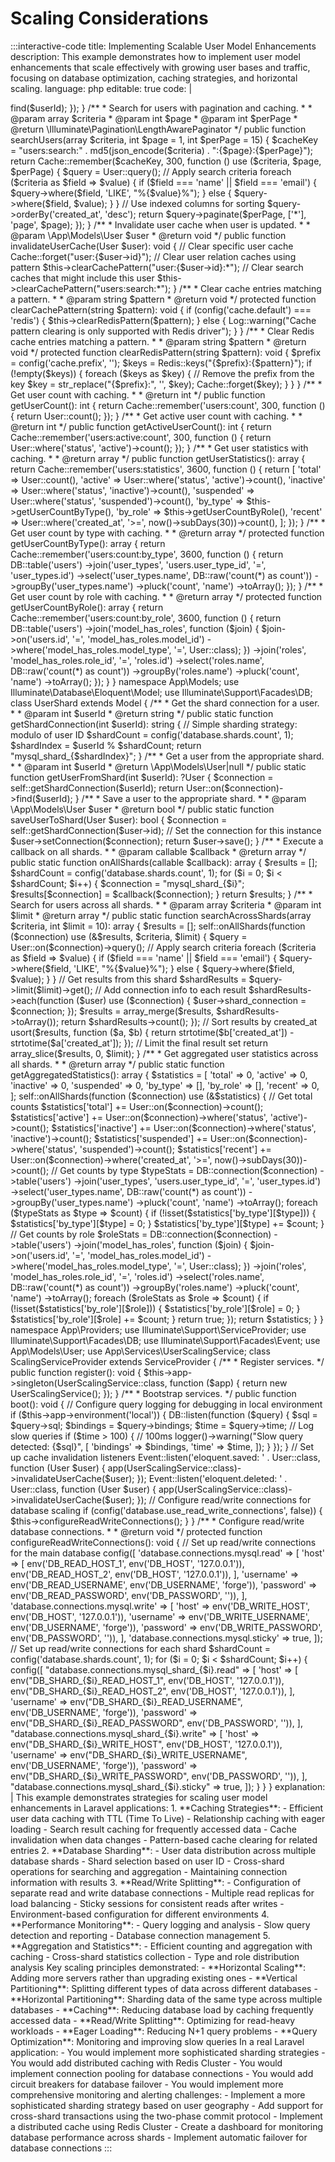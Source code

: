 # Scaling Considerations

:::interactive-code
title: Implementing Scalable User Model Enhancements
description: This example demonstrates how to implement user model enhancements that scale effectively with growing user bases and traffic, focusing on database optimization, caching strategies, and horizontal scaling.
language: php
editable: true
code: |
  <?php
  
  namespace App\Services;
  
  use App\Models\User;
  use Illuminate\Support\Facades\Cache;
  use Illuminate\Support\Facades\DB;
  use Illuminate\Support\Facades\Redis;
  use Illuminate\Support\Facades\Log;
  
  class UserScalingService
  {
      /**
       * Cache TTL in seconds (1 hour).
       *
       * @var int
       */
      protected const CACHE_TTL = 3600;
      
      /**
       * Get a user by ID with optimized caching.
       *
       * @param int $userId
       * @return \App\Models\User|null
       */
      public function getUser(int $userId): ?User
      {
          $cacheKey = "user:{$userId}";
          
          return Cache::remember($cacheKey, self::CACHE_TTL, function () use ($userId) {
              return User::find($userId);
          });
      }
      
      /**
       * Get a user with their relationships using eager loading.
       *
       * @param int $userId
       * @param array $relations
       * @return \App\Models\User|null
       */
      public function getUserWithRelations(int $userId, array $relations = []): ?User
      {
          $cacheKey = "user:{$userId}:" . md5(implode(',', $relations));
          
          return Cache::remember($cacheKey, self::CACHE_TTL, function () use ($userId, $relations) {
              return User::with($relations)->find($userId);
          });
      }
      
      /**
       * Search for users with pagination and caching.
       *
       * @param array $criteria
       * @param int $page
       * @param int $perPage
       * @return \Illuminate\Pagination\LengthAwarePaginator
       */
      public function searchUsers(array $criteria, int $page = 1, int $perPage = 15)
      {
          $cacheKey = "users:search:" . md5(json_encode($criteria) . ":{$page}:{$perPage}");
          
          return Cache::remember($cacheKey, 300, function () use ($criteria, $page, $perPage) {
              $query = User::query();
              
              // Apply search criteria
              foreach ($criteria as $field => $value) {
                  if ($field === 'name' || $field === 'email') {
                      $query->where($field, 'LIKE', "%{$value}%");
                  } else {
                      $query->where($field, $value);
                  }
              }
              
              // Use indexed columns for sorting
              $query->orderBy('created_at', 'desc');
              
              return $query->paginate($perPage, ['*'], 'page', $page);
          });
      }
      
      /**
       * Invalidate user cache when user is updated.
       *
       * @param \App\Models\User $user
       * @return void
       */
      public function invalidateUserCache(User $user): void
      {
          // Clear specific user cache
          Cache::forget("user:{$user->id}");
          
          // Clear user relation caches using pattern
          $this->clearCachePattern("user:{$user->id}:*");
          
          // Clear search caches that might include this user
          $this->clearCachePattern("users:search:*");
      }
      
      /**
       * Clear cache entries matching a pattern.
       *
       * @param string $pattern
       * @return void
       */
      protected function clearCachePattern(string $pattern): void
      {
          if (config('cache.default') === 'redis') {
              $this->clearRedisPattern($pattern);
          } else {
              Log::warning("Cache pattern clearing is only supported with Redis driver");
          }
      }
      
      /**
       * Clear Redis cache entries matching a pattern.
       *
       * @param string $pattern
       * @return void
       */
      protected function clearRedisPattern(string $pattern): void
      {
          $prefix = config('cache.prefix', '');
          $keys = Redis::keys("{$prefix}:{$pattern}");
          
          if (!empty($keys)) {
              foreach ($keys as $key) {
                  // Remove the prefix from the key
                  $key = str_replace("{$prefix}:", '', $key);
                  Cache::forget($key);
              }
          }
      }
      
      /**
       * Get user count with caching.
       *
       * @return int
       */
      public function getUserCount(): int
      {
          return Cache::remember('users:count', 300, function () {
              return User::count();
          });
      }
      
      /**
       * Get active user count with caching.
       *
       * @return int
       */
      public function getActiveUserCount(): int
      {
          return Cache::remember('users:active:count', 300, function () {
              return User::where('status', 'active')->count();
          });
      }
      
      /**
       * Get user statistics with caching.
       *
       * @return array
       */
      public function getUserStatistics(): array
      {
          return Cache::remember('users:statistics', 3600, function () {
              return [
                  'total' => User::count(),
                  'active' => User::where('status', 'active')->count(),
                  'inactive' => User::where('status', 'inactive')->count(),
                  'suspended' => User::where('status', 'suspended')->count(),
                  'by_type' => $this->getUserCountByType(),
                  'by_role' => $this->getUserCountByRole(),
                  'recent' => User::where('created_at', '>=', now()->subDays(30))->count(),
              ];
          });
      }
      
      /**
       * Get user count by type with caching.
       *
       * @return array
       */
      protected function getUserCountByType(): array
      {
          return Cache::remember('users:count:by_type', 3600, function () {
              return DB::table('users')
                  ->join('user_types', 'users.user_type_id', '=', 'user_types.id')
                  ->select('user_types.name', DB::raw('count(*) as count'))
                  ->groupBy('user_types.name')
                  ->pluck('count', 'name')
                  ->toArray();
          });
      }
      
      /**
       * Get user count by role with caching.
       *
       * @return array
       */
      protected function getUserCountByRole(): array
      {
          return Cache::remember('users:count:by_role', 3600, function () {
              return DB::table('users')
                  ->join('model_has_roles', function ($join) {
                      $join->on('users.id', '=', 'model_has_roles.model_id')
                          ->where('model_has_roles.model_type', '=', User::class);
                  })
                  ->join('roles', 'model_has_roles.role_id', '=', 'roles.id')
                  ->select('roles.name', DB::raw('count(*) as count'))
                  ->groupBy('roles.name')
                  ->pluck('count', 'name')
                  ->toArray();
          });
      }
  }
  
  namespace App\Models;
  
  use Illuminate\Database\Eloquent\Model;
  use Illuminate\Support\Facades\DB;
  
  class UserShard extends Model
  {
      /**
       * Get the shard connection for a user.
       *
       * @param int $userId
       * @return string
       */
      public static function getShardConnection(int $userId): string
      {
          // Simple sharding strategy: modulo of user ID
          $shardCount = config('database.shards.count', 1);
          $shardIndex = $userId % $shardCount;
          
          return "mysql_shard_{$shardIndex}";
      }
      
      /**
       * Get a user from the appropriate shard.
       *
       * @param int $userId
       * @return \App\Models\User|null
       */
      public static function getUserFromShard(int $userId): ?User
      {
          $connection = self::getShardConnection($userId);
          
          return User::on($connection)->find($userId);
      }
      
      /**
       * Save a user to the appropriate shard.
       *
       * @param \App\Models\User $user
       * @return bool
       */
      public static function saveUserToShard(User $user): bool
      {
          $connection = self::getShardConnection($user->id);
          
          // Set the connection for this instance
          $user->setConnection($connection);
          
          return $user->save();
      }
      
      /**
       * Execute a callback on all shards.
       *
       * @param callable $callback
       * @return array
       */
      public static function onAllShards(callable $callback): array
      {
          $results = [];
          $shardCount = config('database.shards.count', 1);
          
          for ($i = 0; $i < $shardCount; $i++) {
              $connection = "mysql_shard_{$i}";
              $results[$connection] = $callback($connection);
          }
          
          return $results;
      }
      
      /**
       * Search for users across all shards.
       *
       * @param array $criteria
       * @param int $limit
       * @return array
       */
      public static function searchAcrossShards(array $criteria, int $limit = 10): array
      {
          $results = [];
          
          self::onAllShards(function ($connection) use (&$results, $criteria, $limit) {
              $query = User::on($connection)->query();
              
              // Apply search criteria
              foreach ($criteria as $field => $value) {
                  if ($field === 'name' || $field === 'email') {
                      $query->where($field, 'LIKE', "%{$value}%");
                  } else {
                      $query->where($field, $value);
                  }
              }
              
              // Get results from this shard
              $shardResults = $query->limit($limit)->get();
              
              // Add connection info to each result
              $shardResults->each(function ($user) use ($connection) {
                  $user->shard_connection = $connection;
              });
              
              $results = array_merge($results, $shardResults->toArray());
              
              return $shardResults->count();
          });
          
          // Sort results by created_at
          usort($results, function ($a, $b) {
              return strtotime($b['created_at']) - strtotime($a['created_at']);
          });
          
          // Limit the final result set
          return array_slice($results, 0, $limit);
      }
      
      /**
       * Get aggregated user statistics across all shards.
       *
       * @return array
       */
      public static function getAggregatedStatistics(): array
      {
          $statistics = [
              'total' => 0,
              'active' => 0,
              'inactive' => 0,
              'suspended' => 0,
              'by_type' => [],
              'by_role' => [],
              'recent' => 0,
          ];
          
          self::onAllShards(function ($connection) use (&$statistics) {
              // Get total counts
              $statistics['total'] += User::on($connection)->count();
              $statistics['active'] += User::on($connection)->where('status', 'active')->count();
              $statistics['inactive'] += User::on($connection)->where('status', 'inactive')->count();
              $statistics['suspended'] += User::on($connection)->where('status', 'suspended')->count();
              $statistics['recent'] += User::on($connection)->where('created_at', '>=', now()->subDays(30))->count();
              
              // Get counts by type
              $typeStats = DB::connection($connection)
                  ->table('users')
                  ->join('user_types', 'users.user_type_id', '=', 'user_types.id')
                  ->select('user_types.name', DB::raw('count(*) as count'))
                  ->groupBy('user_types.name')
                  ->pluck('count', 'name')
                  ->toArray();
              
              foreach ($typeStats as $type => $count) {
                  if (!isset($statistics['by_type'][$type])) {
                      $statistics['by_type'][$type] = 0;
                  }
                  $statistics['by_type'][$type] += $count;
              }
              
              // Get counts by role
              $roleStats = DB::connection($connection)
                  ->table('users')
                  ->join('model_has_roles', function ($join) {
                      $join->on('users.id', '=', 'model_has_roles.model_id')
                          ->where('model_has_roles.model_type', '=', User::class);
                  })
                  ->join('roles', 'model_has_roles.role_id', '=', 'roles.id')
                  ->select('roles.name', DB::raw('count(*) as count'))
                  ->groupBy('roles.name')
                  ->pluck('count', 'name')
                  ->toArray();
              
              foreach ($roleStats as $role => $count) {
                  if (!isset($statistics['by_role'][$role])) {
                      $statistics['by_role'][$role] = 0;
                  }
                  $statistics['by_role'][$role] += $count;
              }
              
              return true;
          });
          
          return $statistics;
      }
  }
  
  namespace App\Providers;
  
  use Illuminate\Support\ServiceProvider;
  use Illuminate\Support\Facades\DB;
  use Illuminate\Support\Facades\Event;
  use App\Models\User;
  use App\Services\UserScalingService;
  
  class ScalingServiceProvider extends ServiceProvider
  {
      /**
       * Register services.
       */
      public function register(): void
      {
          $this->app->singleton(UserScalingService::class, function ($app) {
              return new UserScalingService();
          });
      }
      
      /**
       * Bootstrap services.
       */
      public function boot(): void
      {
          // Configure query logging for debugging in local environment
          if ($this->app->environment('local')) {
              DB::listen(function ($query) {
                  $sql = $query->sql;
                  $bindings = $query->bindings;
                  $time = $query->time;
                  
                  // Log slow queries
                  if ($time > 100) { // 100ms
                      logger()->warning("Slow query detected: {$sql}", [
                          'bindings' => $bindings,
                          'time' => $time,
                      ]);
                  }
              });
          }
          
          // Set up cache invalidation listeners
          Event::listen('eloquent.saved: ' . User::class, function (User $user) {
              app(UserScalingService::class)->invalidateUserCache($user);
          });
          
          Event::listen('eloquent.deleted: ' . User::class, function (User $user) {
              app(UserScalingService::class)->invalidateUserCache($user);
          });
          
          // Configure read/write connections for database scaling
          if (config('database.use_read_write_connections', false)) {
              $this->configureReadWriteConnections();
          }
      }
      
      /**
       * Configure read/write database connections.
       *
       * @return void
       */
      protected function configureReadWriteConnections(): void
      {
          // Set up read/write connections for the main database
          config([
              'database.connections.mysql.read' => [
                  'host' => [
                      env('DB_READ_HOST_1', env('DB_HOST', '127.0.0.1')),
                      env('DB_READ_HOST_2', env('DB_HOST', '127.0.0.1')),
                  ],
                  'username' => env('DB_READ_USERNAME', env('DB_USERNAME', 'forge')),
                  'password' => env('DB_READ_PASSWORD', env('DB_PASSWORD', '')),
              ],
              'database.connections.mysql.write' => [
                  'host' => env('DB_WRITE_HOST', env('DB_HOST', '127.0.0.1')),
                  'username' => env('DB_WRITE_USERNAME', env('DB_USERNAME', 'forge')),
                  'password' => env('DB_WRITE_PASSWORD', env('DB_PASSWORD', '')),
              ],
              'database.connections.mysql.sticky' => true,
          ]);
          
          // Set up read/write connections for each shard
          $shardCount = config('database.shards.count', 1);
          
          for ($i = 0; $i < $shardCount; $i++) {
              config([
                  "database.connections.mysql_shard_{$i}.read" => [
                      'host' => [
                          env("DB_SHARD_{$i}_READ_HOST_1", env('DB_HOST', '127.0.0.1')),
                          env("DB_SHARD_{$i}_READ_HOST_2", env('DB_HOST', '127.0.0.1')),
                      ],
                      'username' => env("DB_SHARD_{$i}_READ_USERNAME", env('DB_USERNAME', 'forge')),
                      'password' => env("DB_SHARD_{$i}_READ_PASSWORD", env('DB_PASSWORD', '')),
                  ],
                  "database.connections.mysql_shard_{$i}.write" => [
                      'host' => env("DB_SHARD_{$i}_WRITE_HOST", env('DB_HOST', '127.0.0.1')),
                      'username' => env("DB_SHARD_{$i}_WRITE_USERNAME", env('DB_USERNAME', 'forge')),
                      'password' => env("DB_SHARD_{$i}_WRITE_PASSWORD", env('DB_PASSWORD', '')),
                  ],
                  "database.connections.mysql_shard_{$i}.sticky" => true,
              ]);
          }
      }
  }
explanation: |
  This example demonstrates strategies for scaling user model enhancements in Laravel applications:
  
  1. **Caching Strategies**:
     - Efficient user data caching with TTL (Time To Live)
     - Relationship caching with eager loading
     - Search result caching for frequently accessed data
     - Cache invalidation when data changes
     - Pattern-based cache clearing for related entries
  
  2. **Database Sharding**:
     - User data distribution across multiple database shards
     - Shard selection based on user ID
     - Cross-shard operations for searching and aggregation
     - Maintaining connection information with results
  
  3. **Read/Write Splitting**:
     - Configuration of separate read and write database connections
     - Multiple read replicas for load balancing
     - Sticky sessions for consistent reads after writes
     - Environment-based configuration for different environments
  
  4. **Performance Monitoring**:
     - Query logging and analysis
     - Slow query detection and reporting
     - Database connection management
  
  5. **Aggregation and Statistics**:
     - Efficient counting and aggregation with caching
     - Cross-shard statistics collection
     - Type and role distribution analysis
  
  Key scaling principles demonstrated:
  
  - **Horizontal Scaling**: Adding more servers rather than upgrading existing ones
  - **Vertical Partitioning**: Splitting different types of data across different databases
  - **Horizontal Partitioning**: Sharding data of the same type across multiple databases
  - **Caching**: Reducing database load by caching frequently accessed data
  - **Read/Write Splitting**: Optimizing for read-heavy workloads
  - **Eager Loading**: Reducing N+1 query problems
  - **Query Optimization**: Monitoring and improving slow queries
  
  In a real Laravel application:
  - You would implement more sophisticated sharding strategies
  - You would add distributed caching with Redis Cluster
  - You would implement connection pooling for database connections
  - You would add circuit breakers for database failover
  - You would implement more comprehensive monitoring and alerting
challenges:
  - Implement a more sophisticated sharding strategy based on user geography
  - Add support for cross-shard transactions using the two-phase commit protocol
  - Implement a distributed cache using Redis Cluster
  - Create a dashboard for monitoring database performance across shards
  - Implement automatic failover for database connections
:::
